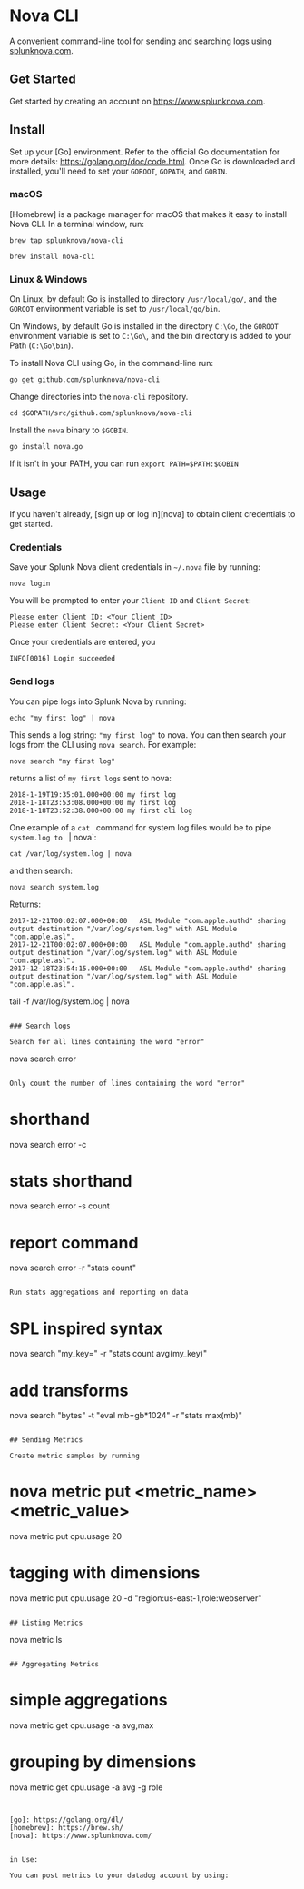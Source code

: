 # Nova CLI

A convenient command-line tool for sending and searching logs using [splunknova.com](https://www.splunknova.com).

## Get Started
Get started by creating an account on https://www.splunknova.com.

## Install

Set up your [Go] environment.  Refer to the official Go documentation for more details: https://golang.org/doc/code.html. Once Go is downloaded and installed, you'll need to set your `GOROOT`, `GOPATH`, and `GOBIN`.

### macOS

[Homebrew] is a package manager for macOS that makes it easy to install Nova CLI. In a terminal window, run:

```
brew tap splunknova/nova-cli
```

```
brew install nova-cli
```

### Linux & Windows

On Linux, by default Go is installed to directory `/usr/local/go/`, and the `GOROOT` environment variable is set to `/usr/local/go/bin`.

On Windows, by default Go is installed in the directory `C:\Go`, the `GOROOT` environment variable is set to `C:\Go\`, and the bin directory is added to your Path (`C:\Go\bin`).

To install Nova CLI using Go, in the command-line run:

```
go get github.com/splunknova/nova-cli
```
Change directories into the `nova-cli` repository.
```
cd $GOPATH/src/github.com/splunknova/nova-cli
```
Install the `nova` binary to `$GOBIN`.
```
go install nova.go
```
 If it isn't in your PATH, you can run `export PATH=$PATH:$GOBIN`


## Usage

If you haven't already, [sign up or log in][nova]  to obtain client credentials to get started.

### Credentials

Save your Splunk Nova client credentials in `~/.nova` file by running:

````
nova login
````
You will be prompted to enter your `Client ID` and `Client Secret`:
```
Please enter Client ID: <Your Client ID>
Please enter Client Secret: <Your Client Secret>
```
Once your credentials are entered, you
```
INFO[0016] Login succeeded
```

### Send logs

You can pipe logs into Splunk Nova by running:

```
echo "my first log" | nova
```
This sends a log string: `"my first log"` to nova. You can then search your logs from the CLI using `nova search`. For example:

```
nova search "my first log"
```
returns a list of `my first logs` sent to nova:

```
2018-1-19T19:35:01.000+00:00 my first log
2018-1-18T23:53:08.000+00:00 my first log
2018-1-18T23:52:38.000+00:00 my first cli log
```
One example of a `cat ` command for system log files would be to pipe `system.log to ` | nova`:
```
cat /var/log/system.log | nova
```
and then search:

```
nova search system.log
```

Returns:
```
2017-12-21T00:02:07.000+00:00 	ASL Module "com.apple.authd" sharing output destination "/var/log/system.log" with ASL Module "com.apple.asl".
2017-12-21T00:02:07.000+00:00 	ASL Module "com.apple.authd" sharing output destination "/var/log/system.log" with ASL Module "com.apple.asl".
2017-12-18T23:54:15.000+00:00 	ASL Module "com.apple.authd" sharing output destination "/var/log/system.log" with ASL Module "com.apple.asl".
```
tail -f /var/log/system.log | nova
````

### Search logs

Search for all lines containing the word "error"
````
nova search error
````

Only count the number of lines containing the word "error"
````
# shorthand
nova search error -c

# stats shorthand
nova search error -s count

# report command
nova search error -r "stats count"
````

Run stats aggregations and reporting on data
````
# SPL inspired syntax
nova search "my_key=" -r "stats count avg(my_key)"

# add transforms
nova search "bytes" -t "eval mb=gb*1024" -r "stats max(mb)"
````

## Sending Metrics

Create metric samples by running
````
# nova metric put <metric_name> <metric_value>
nova metric put cpu.usage 20

# tagging with dimensions
nova metric put cpu.usage 20 -d "region:us-east-1,role:webserver"
````

## Listing Metrics

````
nova metric ls
````

## Aggregating Metrics

````
# simple aggregations
nova metric get cpu.usage -a avg,max

# grouping by dimensions
nova metric get cpu.usage -a avg -g role
````


[go]: https://golang.org/dl/
[homebrew]: https://brew.sh/
[nova]: https://www.splunknova.com/


in Use:

You can post metrics to your datadog account by using:
